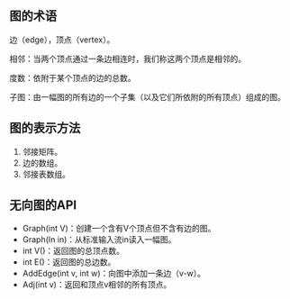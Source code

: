 ## 图的术语

边（edge），顶点（vertex）。

相邻：当两个顶点通过一条边相连时，我们称这两个顶点是相邻的。

度数：依附于某个顶点的边的总数。

子图：由一幅图的所有边的一个子集（以及它们所依附的所有顶点）组成的图。

## 图的表示方法

1. 邻接矩阵。
2. 边的数组。
3. 邻接表数组。

## 无向图的API

* Graph(int V)：创建一个含有V个顶点但不含有边的图。
* Graph(In in)：从标准输入流in读入一幅图。
* int V()：返回图的总顶点数。
* int E()：返回图的总边数。
* AddEdge(int v, int w)：向图中添加一条边（v-w）。
* Adj(int v)：返回和顶点v相邻的所有顶点。
